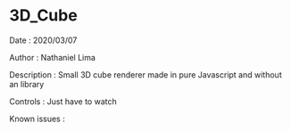# 3D_Cube

Date : 2020/03/07

Author : Nathaniel Lima

Description : Small 3D cube renderer made in pure Javascript and without an library

Controls : Just have to watch

Known issues :
